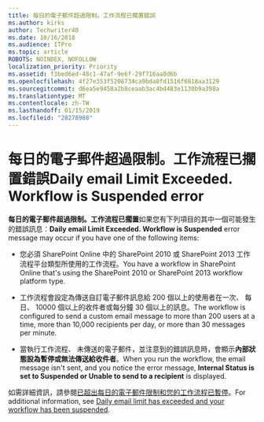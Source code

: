 ```yaml
---
title: 每日的電子郵件超過限制。工作流程已擱置錯誤
ms.author: kirks
author: Techwriter40
ms.date: 10/16/2018
ms.audience: ITPro
ms.topic: article
ROBOTS: NOINDEX, NOFOLLOW
localization_priority: Priority
ms.assetid: f3bed6ed-48c1-47af-9e6f-29f716aa8d6b
ms.openlocfilehash: 4f27e353f5208734ca9bda8fd1516f6818aa3129
ms.sourcegitcommit: d6ea5e9458a2b8ceaab3ac4bd483e1130b9a398a
ms.translationtype: MT
ms.contentlocale: zh-TW
ms.lasthandoff: 01/15/2019
ms.locfileid: "28278988"
---
```

# <a name="daily-email-limit-exceeded-workflow-is-suspended-error"></a><span data-ttu-id="16715-p102">每日的電子郵件超過限制。工作流程已擱置錯誤</span><span class="sxs-lookup"><span data-stu-id="16715-p102">Daily email Limit Exceeded. Workflow is Suspended error</span></span>

 <span data-ttu-id="16715-105">**每日的電子郵件超過限制。工作流程已擱置**如果您有下列項目的其中一個可能發生的錯誤訊息：</span><span class="sxs-lookup"><span data-stu-id="16715-105">**Daily email Limit Exceeded. Workflow is Suspended** error message may occur if you have one of the following items:</span></span> 
  
- <span data-ttu-id="16715-106">您必須 SharePoint Online 中的 SharePoint 2010 或 SharePoint 2013 工作流程平台類型所使用的工作流程。</span><span class="sxs-lookup"><span data-stu-id="16715-106">You have a workflow in SharePoint Online that's using the SharePoint 2010 or SharePoint 2013 workflow platform type.</span></span>
    
- <span data-ttu-id="16715-107">工作流程會設定為傳送自訂電子郵件訊息給 200 個以上的使用者在一次、 每日、 10000 個以上的收件者或每分鐘 30 個以上的訊息。</span><span class="sxs-lookup"><span data-stu-id="16715-107">The workflow is configured to send a custom email message to more than 200 users at a time, more than 10,000 recipients per day, or more than 30 messages per minute.</span></span>
    
- <span data-ttu-id="16715-108">當執行工作流程、 未傳送的電子郵件，並注意到的錯誤訊息時，會顯示**內部狀態設為暫停或無法傳送給收件者**。</span><span class="sxs-lookup"><span data-stu-id="16715-108">When you run the workflow, the email message isn't sent, and you notice the error message, **Internal Status is set to Suspended or Unable to send to a recipient** is displayed.</span></span> 
    
<span data-ttu-id="16715-109">如需詳細資訊，請參閱[已超出每日的電子郵件限制和您的工作流程已暫停](https://go.microsoft.com/fwlink/?Linkid=2031137)。</span><span class="sxs-lookup"><span data-stu-id="16715-109">For additional information, see [Daily email limit has exceeded and your workflow has been suspended](https://go.microsoft.com/fwlink/?Linkid=2031137).</span></span>
  
